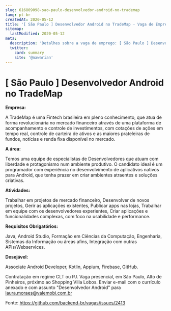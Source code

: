 ```yaml
---
slug: 616809098-sao-paulo-desenvolvedor-android-no-trademap
lang: pt-br
createdAt: 2020-05-12
title: '[ São Paulo ] Desenvolvedor Android no TradeMap - Vaga de Emprego'
sitemap:
  lastModified: 2020-05-12
meta:
  description: 'Detalhes sobre a vaga de emprego: [ São Paulo ] Desenvolvedor Android no TradeMap'
  twitter:
    card: summary
    site: '@nawarian'
---
```


# [ São Paulo ] Desenvolvedor Android no TradeMap

**Empresa:**

A TradeMap é uma Fintech brasileira em pleno conhecimento, que atua de forma revolucionária no mercado financeiro através de uma plataforma de acompanhamento e controle de investimentos, com cotações de ações em tempo real, controle de carteira de ativos e as maiores prateleiras de fundos, notícias e renda fixa disponível no mercado.

**A área:**

Temos uma equipe de especialistas de Desenvolvedores que atuam com liberdade e protagonismo num ambiente produtivo.
O candidato ideal é um programador com experiência no desenvolvimento de aplicativos nativos para Android, que tenha prazer em criar ambientes atraentes e soluções criativas.

**Atividades:**

Trabalhar em projetos de mercado financeiro,
Desenvolver de novos projetos,
Gerir as aplicações existentes,
Publicar apps nas lojas,
Trabalhar em equipe com os desenvolvedores experientes,
Criar aplicações e funcionalidades complexas, com foco na usabilidade e performance.

**Requisitos Obrigatórios:**

Java,
Android Studio,
Formação em Ciências da Computação, Engenharia, Sistemas da Informação ou áreas afins,
Integração com outras APIs/Webservices.

**Desejável:**

Associate Android Developer,
Kotlin,
Appium,
Firebase,
GitHub.

Contratação em regime CLT ou PJ.
Vaga presencial, em São Paulo, Alto de Pinheiros, próximo ao Shopping Villa Lobos.
Enviar e-mail com o currículo anexado e com assunto "Desenvolvedor Android" para laura.moraes@valemobi.com.br 


Fonte: https://github.com/backend-br/vagas/issues/2413